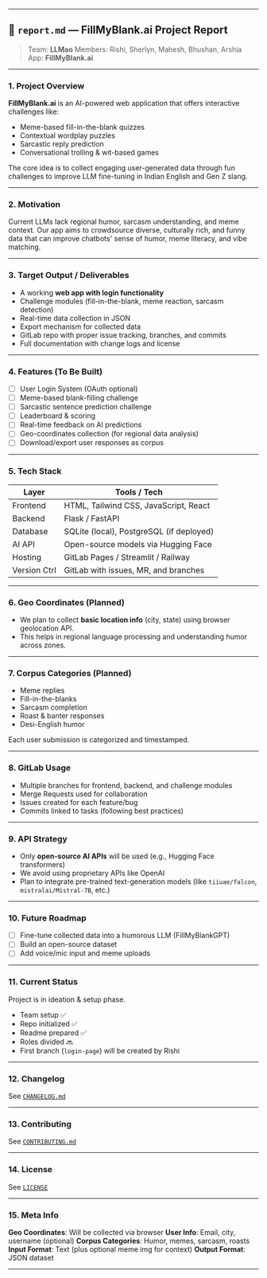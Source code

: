 

---

## 📄 `report.md` — FillMyBlank.ai Project Report

> Team: **LLMao**
> Members: Rishi, Sherlyn, Mahesh, Bhushan, Arshia
> App: **FillMyBlank.ai**

---

### 1. Project Overview

**FillMyBlank.ai** is an AI-powered web application that offers interactive challenges like:

* Meme-based fill-in-the-blank quizzes
* Contextual wordplay puzzles
* Sarcastic reply prediction
* Conversational trolling & wit-based games

The core idea is to collect engaging user-generated data through fun challenges to improve LLM fine-tuning in Indian English and Gen Z slang.

---

### 2. Motivation

Current LLMs lack regional humor, sarcasm understanding, and meme context. Our app aims to crowdsource diverse, culturally rich, and funny data that can improve chatbots' sense of humor, meme literacy, and vibe matching.

---

### 3. Target Output / Deliverables

* A working **web app with login functionality**
* Challenge modules (fill-in-the-blank, meme reaction, sarcasm detection)
* Real-time data collection in JSON
* Export mechanism for collected data
* GitLab repo with proper issue tracking, branches, and commits
* Full documentation with change logs and license

---

### 4. Features (To Be Built)

* [ ] User Login System (OAuth optional)
* [ ] Meme-based blank-filling challenge
* [ ] Sarcastic sentence prediction challenge
* [ ] Leaderboard & scoring
* [ ] Real-time feedback on AI predictions
* [ ] Geo-coordinates collection (for regional data analysis)
* [ ] Download/export user responses as corpus

---

### 5. Tech Stack

| Layer        | Tools / Tech                             |
| ------------ | ---------------------------------------- |
| Frontend     | HTML, Tailwind CSS, JavaScript, React    |
| Backend      | Flask / FastAPI                          |
| Database     | SQLite (local), PostgreSQL (if deployed) |
| AI API       | Open-source models via Hugging Face      |
| Hosting      | GitLab Pages / Streamlit / Railway       |
| Version Ctrl | GitLab with issues, MR, and branches     |

---

### 6. Geo Coordinates (Planned)

* We plan to collect **basic location info** (city, state) using browser geolocation API.
* This helps in regional language processing and understanding humor across zones.

---

### 7. Corpus Categories (Planned)

* Meme replies
* Fill-in-the-blanks
* Sarcasm completion
* Roast & banter responses
* Desi-English humor

Each user submission is categorized and timestamped.

---

### 8. GitLab Usage

* Multiple branches for frontend, backend, and challenge modules
* Merge Requests used for collaboration
* Issues created for each feature/bug
* Commits linked to tasks (following best practices)

---

### 9. API Strategy

* Only **open-source AI APIs** will be used (e.g., Hugging Face transformers)
* We avoid using proprietary APIs like OpenAI
* Plan to integrate pre-trained text-generation models (like `tiiuae/falcon`, `mistralai/Mistral-7B`, etc.)

---

### 10. Future Roadmap

* [ ] Fine-tune collected data into a humorous LLM (FillMyBlankGPT)
* [ ] Build an open-source dataset
* [ ] Add voice/mic input and meme uploads

---

### 11. Current Status

Project is in ideation & setup phase.

* Team setup ✅
* Repo initialized ✅
* Readme prepared ✅
* Roles divided 🔜
* First branch (`login-page`) will be created by Rishi

---

### 12. Changelog

See [`CHANGELOG.md`](./CHANGELOG.md)

---

### 13. Contributing

See [`CONTRIBUTING.md`](./CONTRIBUTING.md)

---

### 14. License

See [`LICENSE`](./LICENSE)

---

### 15. Meta Info

**Geo Coordinates**: Will be collected via browser
**User Info**: Email, city, username (optional)
**Corpus Categories**: Humor, memes, sarcasm, roasts
**Input Format**: Text (plus optional meme img for context)
**Output Format**: JSON dataset

---


